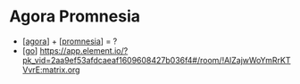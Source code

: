 # Agora Promnesia

- [[agora]] + [[promnesia]] = ?
- [[go]] https://app.element.io/?pk_vid=2aa9ef53afdcaeaf1609608427b036f4#/room/!AlZajwWoYmRrKTVvrE:matrix.org


[//begin]: # "Autogenerated link references for markdown compatibility"
[agora]: agora "Agora"
[promnesia]: promnesia "Promnesia"
[go]: go "Go"
[//end]: # "Autogenerated link references"